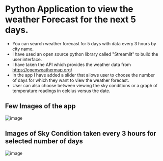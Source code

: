 # Python Application to view the weather Forecast for the next 5 days. 
- You can search weather forecast for 5 days with data every 3 hours by city name.
- I have used an open source python library called "Streamlit" to build the user interface.
- I have taken the API which provides the weather data from https://openweathermap.org/
- In the app I have added a slider that allows user to choose the number of days for which they want to view the weather forecast.
- User can also choose between viewing the sky conditions or a graph of temperature readings in celcius versus the date.

## Few Images of the app
![image](https://github.com/aryan11-1998/Weather_Forecast_WebApp/assets/85566446/35bbb4fc-df69-4469-ae11-787a55f9a363)



## Images of Sky Condition taken every 3 hours for selected number of days

![image](https://github.com/aryan11-1998/Weather_Forecast_WebApp/assets/85566446/8d278b08-48c1-4089-9517-3d46cf34ce7c)
